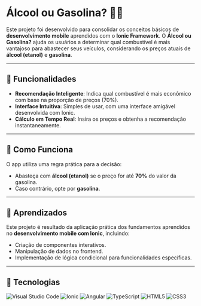 # Álcool ou Gasolina? 🚗💡  

Este projeto foi desenvolvido para consolidar os conceitos básicos de **desenvolvimento mobile** aprendidos com o **Ionic Framework**. O **Álcool ou Gasolina?** ajuda os usuários a determinar qual combustível é mais vantajoso para abastecer seus veículos, considerando os preços atuais de **álcool (etanol)** e **gasolina**.  

<hr>

## 🌟 Funcionalidades  
- **Recomendação Inteligente**: Indica qual combustível é mais econômico com base na proporção de preços (70%).  
- **Interface Intuitiva**: Simples de usar, com uma interface amigável desenvolvida com Ionic.  
- **Cálculo em Tempo Real**: Insira os preços e obtenha a recomendação instantaneamente.  

<hr>

## 📖 Como Funciona  
O app utiliza uma regra prática para a decisão:  
- Abasteça com **álcool (etanol)** se o preço for até **70%** do valor da gasolina.  
- Caso contrário, opte por **gasolina**.  

<hr>

## 🚀 Aprendizados  
Este projeto é resultado da aplicação prática dos fundamentos aprendidos no **desenvolvimento mobile com Ionic**, incluindo:  
- Criação de componentes interativos.  
- Manipulação de dados no frontend.  
- Implementação de lógica condicional para funcionalidades específicas.  

<hr>

## 🚀 Tecnologias

![Visual Studio Code](https://img.shields.io/badge/Visual%20Studio%20Code-0078d7.svg?style=for-the-badge&logo=visual-studio-code&logoColor=white)
![Ionic](https://img.shields.io/badge/Ionic-%233880FF.svg?style=for-the-badge&logo=Ionic&logoColor=white)
![Angular](https://img.shields.io/badge/angular-%23DD0031.svg?style=for-the-badge&logo=angular&logoColor=white)
![TypeScript](https://img.shields.io/badge/typescript-%23007ACC.svg?style=for-the-badge&logo=typescript&logoColor=white)
![HTML5](https://img.shields.io/badge/html5-%23E34F26.svg?style=for-the-badge&logo=html5&logoColor=white)
![CSS3](https://img.shields.io/badge/css3-%231572B6.svg?style=for-the-badge&logo=css3&logoColor=white)
